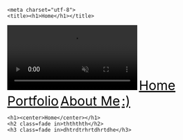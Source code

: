 <!doctype html>
<html lang="en">
  <head>
     
    <meta charset="utf-8">
    <title><h1>Home</h1></title>
  <link rel="stylesheet" href="styleindex.css">
  </head>
  <video controls autoplay muted loop>
  <source src="videos/video2.mp4" type="video/mp4">   
</video>

<div1 class=a>
    <a style="color:black;font-size:30px;" href="index.html">Home</a>
    <a style="color:black;font-size:30px;" href="portfolio.html">Portfolio</a>
    <a style="color:black;font-size:30px;" href="About_me.html">About Me</a>
    <a style="color:black;font-size:30px;" href="specialpage.html">:)</a>
    </div1>
    

    <h1><center>Home</center></h1> 
    <h2 class=fade in>thththth</h2>
    <h3 class=fade in>dhtrdtrhrtdhrtdhe</h3>
</html>
